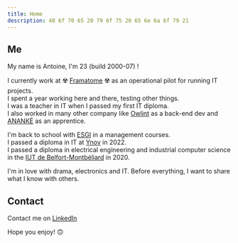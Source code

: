 ```yaml
---
title: Home
description: 48 6f 70 65 20 79 6f 75 20 65 6e 6a 6f 79 21
---
```

## Me

My name is Antoine, I'm 23 (build 2000-07) !

I currently work at ☢️ [Framatome](https://www.framatome.com/fr/) ☢️ as an operational pilot for running IT projects.
<br>
I spent a year working here and there, testing other things.
<br>
I was a teacher in IT when I passed my first IT diploma.
<br>
I also worked in many other company like [Owlint](https://owlint.fr/) as a back-end dev and [ANANKÉ](https://ananke.eu/en/ananke-cogeneration-heat-recovery/) as an apprentice.

I'm back to school with [ESGI](https://www.esgi.fr/campus-lyon.html) in a management courses.
<br>
I passed a diploma in IT at [Ynov](https://www.ynov-paris.com/) in 2022.
<br>
I passed a diploma in electrical engineering and industrial computer science in the [IUT de Belfort-Montbéliard](http://www.iut-bm.univ-fcomte.fr/) in 2020.


I'm in love with drama, electronics and IT. Before everything, I want to share what I know with others.

## Contact

Contact me on [LinkedIn](https://www.linkedin.com/in/aberna/)

Hope you enjoy! 🙃

